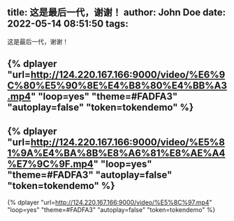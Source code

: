 title: 这是最后一代，谢谢！
author: John Doe
date: 2022-05-14 08:51:50
tags:
---
这是最后一代，谢谢！
<!-- more -->
{% dplayer "url=http://124.220.167.166:9000/video/%E6%9C%80%E5%90%8E%E4%B8%80%E4%BB%A3.mp4"   "loop=yes" "theme=#FADFA3" "autoplay=false" "token=tokendemo" %}
---
{% dplayer "url=http://124.220.167.166:9000/video/%E5%81%9A%E4%BA%8B%E8%A6%81%E8%AE%A4%E7%9C%9F.mp4"   "loop=yes" "theme=#FADFA3" "autoplay=false" "token=tokendemo" %}
---
{% dplayer "url=http://124.220.167.166:9000/video/%E5%8C%97.mp4"   "loop=yes" "theme=#FADFA3" "autoplay=false" "token=tokendemo" %}